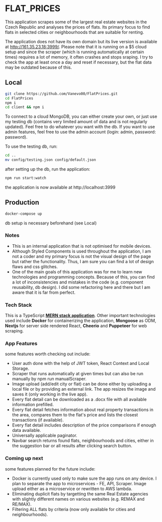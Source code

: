 # FLAT_PRICES
This application scrapes some of the largest real estate websites in the Czech Republic and analyses the prices of flats. Its primary focus to find flats in selected cities or neighbourhoods that are suitable for renting.

The application does not have its own domain but its live version is available at http://161.35.23.18:3999/. Please note that it is running on a $5 cloud setup and since the scraper (which is running automatically at certain times) requires a lot of memory, it often crashes and stops sraping. I try to check the app at least once a day and reset if necessary, but the flat data may be outdated because of this.

## Local

```bash
git clone https://github.com/Vanevo00/FlatPrices.git
cd FlatPrices
npm i
cd client && npm i
```
To connect to a cloud MongoDB, you can either create your own, or just use my testing db  (contains very limited amount of data and is not regularly updated). Feel free to do whatever you want with the db. If you want to use admin features, feel free to use the admin account (login: admin, password: password).

To use the testing db, run:
```bash
cd ..
mv config/testing.json config/default.json
```
after setting up the db, run the application:
```bash
npm run start:watch
```
the application is now available at http://localhost:3999


## Production

```bash
docker-compose up
```
db setup is necessary beforehand (see Local)

### Notes
- This is an internal application that is not optimised for mobile devices.
- Although Styled Components is used throughout the application, I am not a coder and my primary focus is not the visual design of the page but rather the functionality. Thus, I am sure you can find a lot of design flaws and css glitches.
- One of the main goals of this application was for me to learn new technologies and programming concepts. Because of this, you can find a lot of inconsistencies and mistakes in the code (e.g. component reusability, db design). I did some refactoring here and there but I am aware that it is far from perfect.

### Tech Stack
This is a TypeScript [__MERN stack application__](https://wikitia.com/index.php?title=MERN_(solution_stack)&mobileaction=toggle_view_desktop). Other important technologies used include __Docker__ for containerizing the application, __Mongoose__ as ODM, __Nextjs__ for server side rendered React, __Cheerio__ and __Puppeteer__ for web scraping.

### App Features

some features worth checking out include:
- User auth done with the help of JWT token, React Context and Local Storage.
- Scraper that runs automatically at given times but can also be run manually by npm run manualScraper.
- Image upload (add/edit city or flat) can be done either by uploading a local file or by providing an external link. The app resizes the image and saves it (only working in the live app).
- Every flat detail can be downloaded as a .docx file with all available information prefilled.
- Every flat detail fetches information about real property transactions in the area, compares them to the flat's price and lists the closest transactions (if available).
- Every flat detail includes description of the price comparisons if enough data available.
- Universally applicable paginator.
- Navbar search returns found flats, neighbourhoods and cities, either in the suggestion bar or all results after clicking search button.

### Coming up next

some features planned for the future include:
- Docker is currently used only to make sure the app runs on any device. I plan to separate the app to microservices - FE, API, Scraper. Image upload either as a microservice or rewritten to AWS lambda.
- Eliminating duplicit flats by targetting the same Real Estate agencies with slightly different names on various websites (e.g. REMAX and RE/MAX).
- Filtering ALL flats by criteria (now only available for cities and neighbourhoods).
